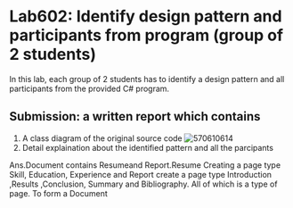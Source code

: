 ﻿# Lab602: Identify design pattern and participants from program (group of 2 students)

In this lab, each group of 2 students has to identify a design pattern and all participants 
from the provided C# program. 

## Submission: a written report which contains

1. A class diagram of the original source code
![570610614](http://uppic.thaibuzz.com/il/lab602.png)
2. Detail explaination about the identified pattern and all the parcipants

Ans.Document contains Resumeand Report.Resume Creating a page type Skill, Education, Experience and
Report  create a page type Introduction ,Results ,Conclusion, Summary and Bibliography.
All of which is a type of page. To form a Document
